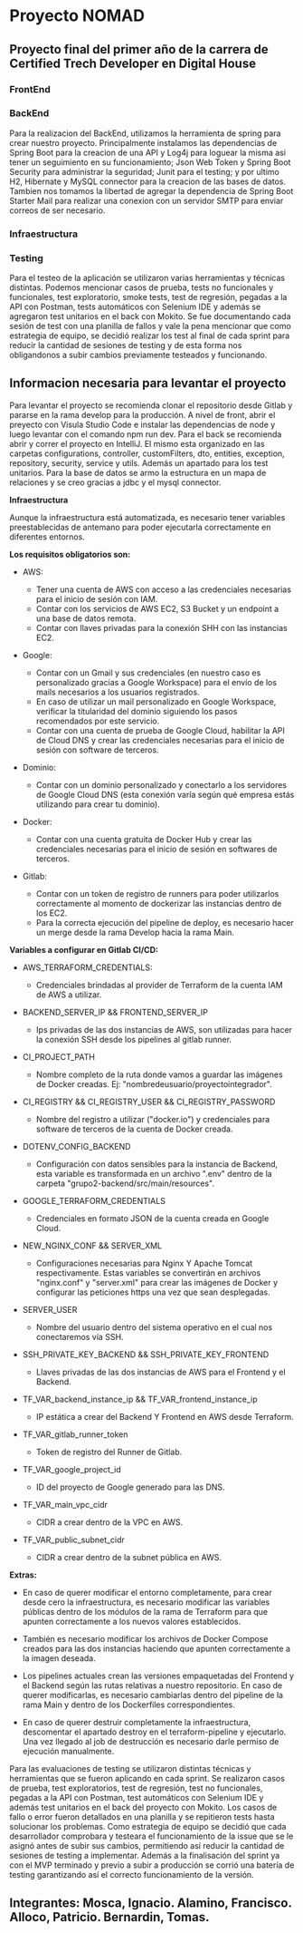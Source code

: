 # Proyecto NOMAD
## Proyecto final del primer año de la carrera de Certified Trech Developer en Digital House
### FrontEnd

### BackEnd

Para la realizacion del BackEnd, utilizamos la herramienta de spring para crear nuestro proyecto.
Principalmente instalamos las dependencias de Spring Boot para la creacion de una API y Log4j para loguear la misma asi tener un seguimiento en su funcionamiento; Json Web Token y Spring Boot Security para administrar la seguridad; Junit para el testing; y por ultimo H2, Hibernate y MySQL connector para la creacion de las bases de datos.
Tambien nos tomamos la libertad de agregar la dependencia de Spring Boot Starter Mail para realizar una conexion con un servidor SMTP para enviar correos de ser necesario.

### Infraestructura

### Testing

Para el testeo de la aplicación se utilizaron varias herramientas y técnicas distintas. Podemos mencionar casos de prueba, tests no funcionales y funcionales, test exploratorio, smoke tests, test de regresión, pegadas a la API con Postman, tests automáticos con Selenium IDE y además se agregaron test unitarios en el back con Mokito. Se fue documentando cada sesión de test con una planilla de fallos y vale la pena mencionar que como estrategia de equipo, se decidió realizar los test al final de cada sprint para reducir la cantidad de sesiones de testing y de esta forma nos obligandonos a subir cambios previamente testeados y funcionando.

## Informacion necesaria para levantar el proyecto

Para levantar el proyecto se recomienda clonar el repositorio desde Gitlab y pararse en la rama develop para la producción. A nivel de front, abrir el preyecto con Visula Studio Code e instalar las dependencias de node y luego levantar con el comando npm run dev. 
Para el back se recomienda abrir y correr el proyecto en IntelliJ. El mismo esta organizado en las carpetas configurations, controller, customFilters, dto, entities, exception, repository, security, service y utils. Además un apartado para los test unitarios. 
Para la base de datos se armo la estructura en un mapa de relaciones y se creo gracias a jdbc y el mysql connector.

**Infraestructura**

Aunque la infraestructura está automatizada, es necesario tener variables preestablecidas de antemano para poder ejecutarla correctamente en diferentes entornos.

**Los requisitos obligatorios son:**

- AWS:
    - Tener una cuenta de AWS con acceso a las credenciales necesarias para el inicio de sesión con IAM.
    - Contar con los servicios de AWS EC2, S3 Bucket y un endpoint a una base de datos remota.
    - Contar con llaves privadas para la conexión SHH con las instancias EC2.

- Google:

    - Contar con un Gmail y sus credenciales (en nuestro caso es personalizado gracias a Google Workspace) para el envío de los mails necesarios a los usuarios registrados.
    - En caso de utilizar un mail personalizado en Google Workspace, verificar la titularidad del dominio siguiendo los pasos recomendados por este servicio.
    - Contar con una cuenta de prueba de Google Cloud, habilitar la API de Cloud DNS y crear las credenciales necesarias para el inicio de sesión con software de terceros.

- Dominio:

    - Contar con un dominio personalizado y conectarlo a los servidores de Google Cloud DNS (esta conexión varía según qué empresa estás utilizando para crear tu dominio).

- Docker:

    - Contar con una cuenta gratuita de Docker Hub y crear las credenciales necesarias para el inicio de sesión en softwares de terceros.

- Gitlab:

    - Contar con un token de registro de runners para poder utilizarlos correctamente al momento de dockerizar las instancias dentro de los EC2.
    - Para la correcta ejecución del pipeline de deploy, es necesario hacer un merge desde la rama Develop hacia la rama Main.

**Variables a configurar en Gitlab CI/CD:**

- AWS_TERRAFORM_CREDENTIALS:
    - Credenciales brindadas al provider de Terraform de la cuenta IAM de AWS a utilizar.

- BACKEND_SERVER_IP && FRONTEND_SERVER_IP
    - Ips privadas de las dos instancias de AWS, son utilizadas para hacer la conexión SSH desde los pipelines al gitlab runner.

- CI_PROJECT_PATH
    - Nombre completo de la ruta donde vamos a guardar las imágenes de Docker creadas. Ej: "nombredeusuario/proyectointegrador".

- CI_REGISTRY && CI_REGISTRY_USER && CI_REGISTRY_PASSWORD
    - Nombre del registro a utilizar ("docker.io") y credenciales para software de terceros de la cuenta de Docker creada.

- DOTENV_CONFIG_BACKEND
    - Configuración con datos sensibles para la instancia de Backend, esta variable es transformada en un archivo ".env" dentro de la carpeta "grupo2-backend/src/main/resources".

- GOOGLE_TERRAFORM_CREDENTIALS
    - Credenciales en formato JSON de la cuenta creada en Google Cloud.

- NEW_NGINX_CONF && SERVER_XML
    - Configuraciones necesarias para Nginx Y Apache Tomcat respectivamente. Estas variables se convertirán en archivos "nginx.conf" y "server.xml" para crear las imágenes de Docker y configurar las peticiones https una vez que sean desplegadas.

- SERVER_USER
    - Nombre del usuario dentro del sistema operativo en el cual nos conectaremos vía SSH.

- SSH_PRIVATE_KEY_BACKEND && SSH_PRIVATE_KEY_FRONTEND
    - Llaves privadas de las dos instancias de AWS para el Frontend y el Backend.

- TF_VAR_backend_instance_ip && TF_VAR_frontend_instance_ip
    - IP estática a crear del Backend Y Frontend en AWS desde Terraform.

- TF_VAR_gitlab_runner_token
    - Token de registro del Runner de Gitlab.

- TF_VAR_google_project_id
    - ID del proyecto de Google generado para las DNS.

- TF_VAR_main_vpc_cidr
    - CIDR a crear dentro de la VPC en AWS.

- TF_VAR_public_subnet_cidr
    - CIDR a crear dentro de la subnet pública en AWS.

**Extras:**

- En caso de querer modificar el entorno completamente, para crear desde cero la infraestructura, es necesario modificar las variables públicas dentro de los módulos de la rama de Terraform para que apunten correctamente a los nuevos valores establecidos.

- También es necesario modificar los archivos de Docker Compose creados para las dos instancias haciendo que apunten correctamente a la imagen deseada.

- Los pipelines actuales crean las versiones empaquetadas del Frontend y el Backend según las rutas relativas a nuestro repositorio. En caso de querer modificarlas, es necesario cambiarlas dentro del pipeline de la rama Main y dentro de los Dockerfiles correspondientes.

- En caso de querer destruir completamente la infraestructura, descomentar el apartado destroy en el terraform-pipeline y ejecutarlo. Una vez llegado al job de destrucción es necesario darle permiso de ejecución manualmente.


Para las evaluaciones de testing se utilizaron distintas técnicas y herramientas que se fueron aplicando en cada sprint. 
Se realizaron casos de prueba, test exploratorios, test de regresión, test no funcionales, pegadas a la API con Postman, test automáticos con Selenium IDE y además test unitarios en el back del proyecto con Mokito.
Los casos de fallo o error fueron detallados en una planilla y se repitieron tests hasta solucionar los problemas.
Como estrategia de equipo se decidió que cada desarrollador comprobara y testeara el funcionamiento de la issue que se le asignó antes de subir sus cambios, permitiendo así reducir la cantidad de sesiones de testing a implementar. Además a la finalisación del sprint ya con el MVP terminado y previo a subir a producción se corrió una batería de testing garantizando así el correcto funcionamiento de la versión.

## Integrantes: Mosca, Ignacio. Alamino, Francisco. Alloco, Patricio. Bernardin, Tomas.
